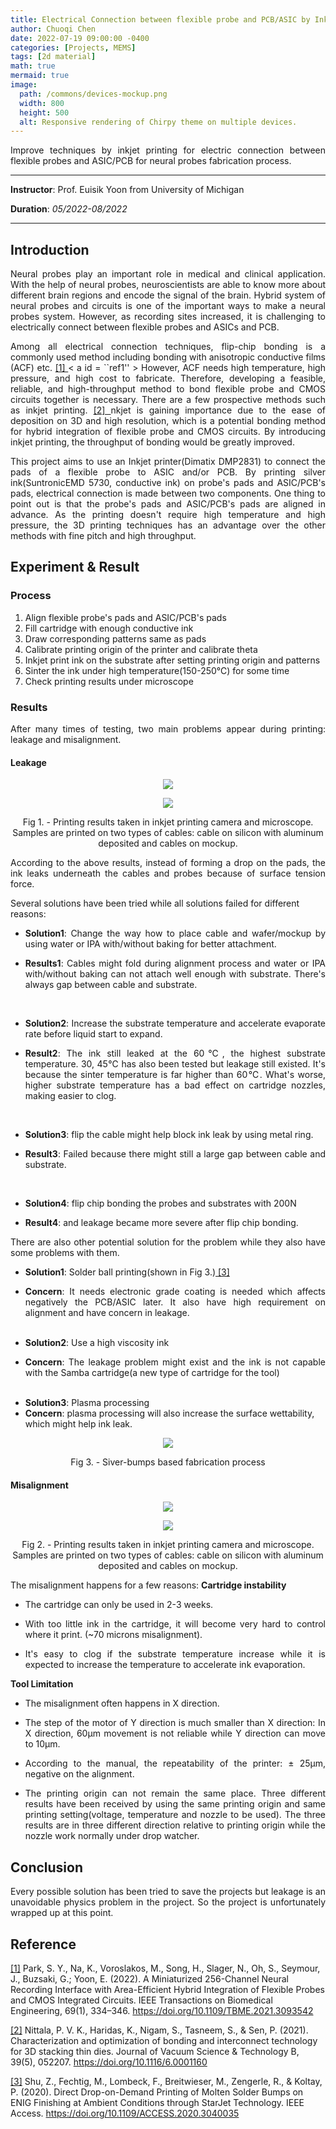 ```yaml
---
title: Electrical Connection between flexible probe and PCB/ASIC by Inkjet Printing
author: Chuoqi Chen
date: 2022-07-19 09:00:00 -0400
categories: [Projects, MEMS]
tags: [2d material]
math: true
mermaid: true
image:
  path: /commons/devices-mockup.png
  width: 800
  height: 500
  alt: Responsive rendering of Chirpy theme on multiple devices.
---
```


<p align="justify">
Improve techniques by inkjet printing for electric connection between flexible probes and ASIC/PCB for neural probes fabrication process. </p>

---

**Instructor**: Prof. Euisik Yoon from University of Michigan

**Duration**: *05/2022-08/2022*

---
## Introduction
<p align="justify"> 
Neural probes play an important role in medical and clinical application. With the help of neural probes, neuroscientists are able to know more about different brain regions and encode the signal of the brain. Hybrid system of neural probes and circuits is one of the important ways to make a neural probes system. However, as recording sites increased, it is challenging to electrically connect between flexible probes and ASICs and PCB. </p>

<p align="justify">
Among all electrical connection techniques, flip-chip bonding is a commonly used method including bonding with anisotropic conductive films (ACF) etc. <a href = "#reference"> [1] </a> <a id = "ref1"></a> </a > < a id = ``ref1'' > </a > However, ACF needs high temperature, high pressure, and high cost to fabricate. Therefore, developing a feasible, reliable, and high-throughput method to bond flexible probe and CMOS circuits together is necessary. There are a few prospective methods such as inkjet printing. <a href = "#reference"> [2] </a> <a id = "ref2"></a> <a id = "ref3"></a> nkjet is gaining importance due to the ease of deposition on 3D and high resolution, which is a potential bonding method for hybrid integration of flexible probe and CMOS circuits.  By introducing inkjet printing, the throughput of bonding would be greatly improved. </p>

<p align="justify"> 
This project aims to use an Inkjet printer(Dimatix DMP2831) to connect the pads of a flexible probe to ASIC and/or PCB. By printing silver ink(SuntronicEMD 5730, conductive ink) on probe's pads and ASIC/PCB's pads, electrical connection is made between two components. One thing to point out is that the probe's pads and ASIC/PCB's pads are aligned in advance. As the printing doesn't require high temperature and high pressure, the 3D printing techniques has an advantage over the other methods with fine pitch and high throughput.</p>

## Experiment & Result
### Process
<ol>
  <li> Align flexible probe's pads and ASIC/PCB's pads </li>
  <li> Fill cartridge with enough conductive ink</li>
  <li> Draw corresponding patterns same as pads </li>
  <li> Calibrate printing origin of the printer and calibrate theta</li>
  <li> Inkjet print ink on the substrate after setting printing origin and patterns</li>
  <li> Sinter the ink under high temperature(150-250℃) for some time</li>
  <li> Check printing results under microscope</li>
</ol>

### Results
<p align="justify"> 
After many times of testing, two main problems appear during printing: leakage and misalignment.</p>

#### Leakage
<p align = "center">
  <img src = "/assets/img/post/2022-07-19-inkjet/1.1-leakage.png">
</p>
<p align = "center">
  <img src = "/assets/img/post/2022-07-19-inkjet/1.1-leakage2.png">
</p>
<p align = "center">
  Fig 1. - Printing results taken in inkjet printing camera and microscope. Samples are printed on two types of cables: cable on silicon with aluminum deposited and cables on mockup. 
</p>

<p align="justify"> 
According to the above results, instead of forming a drop on the pads, the ink leaks underneath the cables and probes because of surface tension force.</p>

Several solutions have been tried while all solutions failed for different reasons:
<ul>
  <li> <p align="justify"> <b>Solution1</b>: Change the way how to place cable and wafer/mockup by using water or IPA with/without baking for better attachment.</p></li>
  <li> <p align="justify"> <b>Results1</b>: Cables might fold during alignment process and water or IPA with/without baking can not attach well enough with substrate. There's always gap between cable and substrate.</p></li>
  <br>
  <li> <p align="justify"><b>Solution2</b>: Increase the substrate temperature and accelerate evaporate rate before liquid start to expand.</p> </li>
  <li> <p align="justify"><b>Result2</b>: The ink still leaked at the 60℃, the highest substrate temperature. 30, 45℃ has also been tested but leakage still existed. It's because the sinter temperature is far higher than 60℃. What's worse, higher substrate temperature has a bad effect on cartridge nozzles, making easier to clog. </p> </li>
  <br>
  <li><p align="justify"><b>Solution3</b>: flip the cable might help block ink leak by using metal ring.</p></li>
  <li><p align="justify"><b>Result3</b>: Failed because there might still a large gap between cable and substrate. </p></li>
  <br>
  <li><p align="justify"><b>Solution4</b>: flip chip bonding the probes and substrates with 200N</p></li>
  <li><p align="justify"><b>Result4</b>: and leakage became more severe after flip chip bonding. </p></li>
</ul>

<p align="justify">
There are also other potential solution for the problem while they also have some problems with them.</p>

<ul>
  <li><b>Solution1</b>: Solder ball printing(shown in Fig 3.)<a href = "#reference"> [3] </a> <a id = "ref3"></a> </li>
  <li><p align="justify"><b>Concern</b>: It needs electronic grade coating is needed which affects negatively the PCB/ASIC later. It also have high requirement on alignment and have concern in leakage.</p></li>
  <br>
  <li><b>Solution2</b>: Use a high viscosity ink  </li>
  <li><p align="justify"><b>Concern</b>: The leakage problem might exist and the ink is not capable with the Samba cartridge(a new type of cartridge for the tool) </p></li>
  <br>
  <li><b>Solution3</b>: Plasma processing</li>
  <li><b>Concern</b>: plasma processing will also increase the surface wettability, which might help ink leak.</li>
</ul>

<p align = "center">
  <img src = "/assets/img/post/2022-07-19-inkjet/1.3-Improve_fab_2.png">
</p>
<p align = "center">
  Fig 3. - Siver-bumps based fabrication process
</p>

#### Misalignment
<p align = "center">
  <img src = "/assets/img/post/2022-07-19-inkjet/1.2-mismatch.png">
</p>
<p align = "center">
  <img src = "/assets/img/post/2022-07-19-inkjet/1.2-mismatch2.png">
</p>
<p align = "center">
  Fig 2. - Printing results taken in inkjet printing camera and microscope. Samples are printed on two types of cables: cable on silicon with aluminum deposited and cables on mockup. 
</p>

The misalignment happens for a few reasons:
**Cartridge instability**
<ul>
  <li>The cartridge can only be used in 2-3 weeks. </li>
  <li><p align="justify">With too little ink in the cartridge, it will become very hard to control where it print. (~70 microns misalignment).</p></li>
  <li><p align="justify">It's easy to clog if the substrate temperature increase while it is expected to increase the temperature to accelerate ink evaporation.</p></li>
</ul>

**Tool Limitation**
<ul>
  <li> The misalignment often happens in X direction.</li>
  <li> <p align="justify">The step of the motor of Y direction is much smaller than X direction: In X direction, 60μm movement is not reliable while Y direction can move to 10μm.</p></li>
  <li> <p align="justify">According to the manual, the repeatability of the printer: ± 25μm, negative on the alignment.</p></li>
  <li><p align="justify"> The printing origin can not remain the same place. Three different results have been received by using the same printing origin and same printing setting(voltage, temperature and nozzle to be used). The three results are in three different direction relative to printing origin while the nozzle work normally under drop watcher.</p></li>
</ul>

## Conclusion
<p align="justify">
Every possible solution has been tried to save the projects but leakage is an unavoidable physics problem in the project.  So the project is unfortunately wrapped up at this point.</p>

## Reference

[[1]](#ref1)  Park, S. Y., Na, K., Voroslakos, M., Song, H., Slager, N., Oh, S., Seymour, J., Buzsaki, G.; Yoon, E. (2022). A Miniaturized 256-Channel Neural Recording Interface with Area-Efficient Hybrid Integration of Flexible Probes and CMOS Integrated Circuits. IEEE Transactions on Biomedical Engineering, 69(1), 334–346. https://doi.org/10.1109/TBME.2021.3093542

[[2]](#ref2)  Nittala, P. V. K., Haridas, K., Nigam, S., Tasneem, S., & Sen, P. (2021). Characterization and optimization of bonding and interconnect technology for 3D stacking thin dies. Journal of Vacuum Science & Technology B, 39(5), 052207. https://doi.org/10.1116/6.0001160

[[3]](#ref3)  Shu, Z., Fechtig, M., Lombeck, F., Breitwieser, M., Zengerle, R., & Koltay, P. (2020). Direct Drop-on-Demand Printing of Molten Solder Bumps on ENIG Finishing at Ambient Conditions through StarJet Technology. IEEE Access. https://doi.org/10.1109/ACCESS.2020.3040035